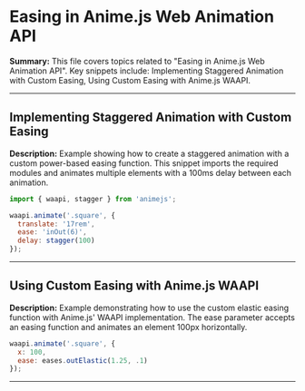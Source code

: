# Easing in Anime.js Web Animation API

**Summary:** This file covers topics related to "Easing in Anime.js Web Animation API". Key snippets include: Implementing Staggered Animation with Custom Easing, Using Custom Easing with Anime.js WAAPI.

---

## Implementing Staggered Animation with Custom Easing

**Description:** Example showing how to create a staggered animation with a custom power-based easing function. This snippet imports the required modules and animates multiple elements with a 100ms delay between each animation.

```javascript
import { waapi, stagger } from 'animejs';

waapi.animate('.square', {
  translate: '17rem',
  ease: 'inOut(6)',
  delay: stagger(100)
});
```

---

## Using Custom Easing with Anime.js WAAPI

**Description:** Example demonstrating how to use the custom elastic easing function with Anime.js' WAAPI implementation. The ease parameter accepts an easing function and animates an element 100px horizontally.

```javascript
waapi.animate('.square', {
  x: 100,
  ease: eases.outElastic(1.25, .1)
});
```

---